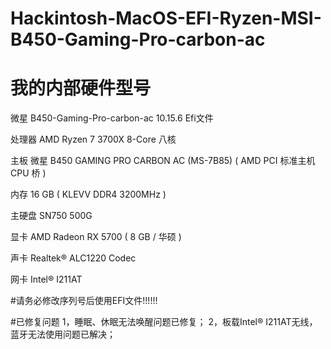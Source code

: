# Hackintosh-MacOS-EFI-Ryzen-MSI-B450-Gaming-Pro-carbon-ac
# 我的内部硬件型号
微星 B450-Gaming-Pro-carbon-ac 10.15.6 Efi文件
	
处理器	AMD Ryzen 7 3700X 8-Core 八核

主板	微星 B450 GAMING PRO CARBON AC (MS-7B85) ( AMD PCI 标准主机 CPU 桥 )

内存	16 GB ( KLEVV DDR4 3200MHz )

主硬盘	SN750 500G

显卡	AMD Radeon RX 5700 ( 8 GB / 华硕 )

声卡	Realtek® ALC1220 Codec

网卡      Intel® I211AT


#请务必修改序列号后使用EFI文件!!!!!!

#已修复问题
1，睡眠、休眠无法唤醒问题已修复；
2，板载Intel® I211AT无线，蓝牙无法使用问题已解决；

